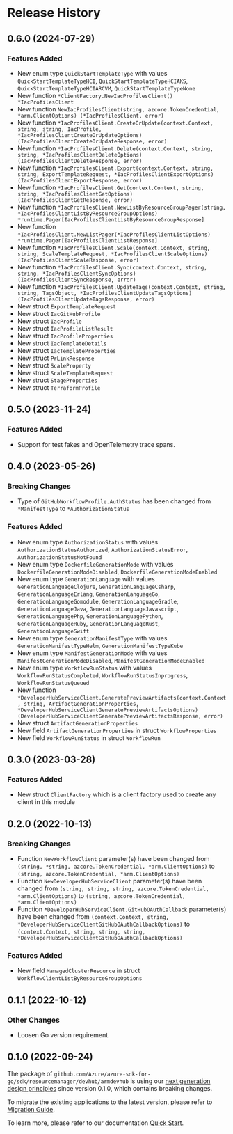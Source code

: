 # Release History

## 0.6.0 (2024-07-29)
### Features Added

- New enum type `QuickStartTemplateType` with values `QuickStartTemplateTypeHCI`, `QuickStartTemplateTypeHCIAKS`, `QuickStartTemplateTypeHCIARCVM`, `QuickStartTemplateTypeNone`
- New function `*ClientFactory.NewIacProfilesClient() *IacProfilesClient`
- New function `NewIacProfilesClient(string, azcore.TokenCredential, *arm.ClientOptions) (*IacProfilesClient, error)`
- New function `*IacProfilesClient.CreateOrUpdate(context.Context, string, string, IacProfile, *IacProfilesClientCreateOrUpdateOptions) (IacProfilesClientCreateOrUpdateResponse, error)`
- New function `*IacProfilesClient.Delete(context.Context, string, string, *IacProfilesClientDeleteOptions) (IacProfilesClientDeleteResponse, error)`
- New function `*IacProfilesClient.Export(context.Context, string, string, ExportTemplateRequest, *IacProfilesClientExportOptions) (IacProfilesClientExportResponse, error)`
- New function `*IacProfilesClient.Get(context.Context, string, string, *IacProfilesClientGetOptions) (IacProfilesClientGetResponse, error)`
- New function `*IacProfilesClient.NewListByResourceGroupPager(string, *IacProfilesClientListByResourceGroupOptions) *runtime.Pager[IacProfilesClientListByResourceGroupResponse]`
- New function `*IacProfilesClient.NewListPager(*IacProfilesClientListOptions) *runtime.Pager[IacProfilesClientListResponse]`
- New function `*IacProfilesClient.Scale(context.Context, string, string, ScaleTemplateRequest, *IacProfilesClientScaleOptions) (IacProfilesClientScaleResponse, error)`
- New function `*IacProfilesClient.Sync(context.Context, string, string, *IacProfilesClientSyncOptions) (IacProfilesClientSyncResponse, error)`
- New function `*IacProfilesClient.UpdateTags(context.Context, string, string, TagsObject, *IacProfilesClientUpdateTagsOptions) (IacProfilesClientUpdateTagsResponse, error)`
- New struct `ExportTemplateRequest`
- New struct `IacGitHubProfile`
- New struct `IacProfile`
- New struct `IacProfileListResult`
- New struct `IacProfileProperties`
- New struct `IacTemplateDetails`
- New struct `IacTemplateProperties`
- New struct `PrLinkResponse`
- New struct `ScaleProperty`
- New struct `ScaleTemplateRequest`
- New struct `StageProperties`
- New struct `TerraformProfile`


## 0.5.0 (2023-11-24)
### Features Added

- Support for test fakes and OpenTelemetry trace spans.


## 0.4.0 (2023-05-26)
### Breaking Changes

- Type of `GitHubWorkflowProfile.AuthStatus` has been changed from `*ManifestType` to `*AuthorizationStatus`

### Features Added

- New enum type `AuthorizationStatus` with values `AuthorizationStatusAuthorized`, `AuthorizationStatusError`, `AuthorizationStatusNotFound`
- New enum type `DockerfileGenerationMode` with values `DockerfileGenerationModeDisabled`, `DockerfileGenerationModeEnabled`
- New enum type `GenerationLanguage` with values `GenerationLanguageClojure`, `GenerationLanguageCsharp`, `GenerationLanguageErlang`, `GenerationLanguageGo`, `GenerationLanguageGomodule`, `GenerationLanguageGradle`, `GenerationLanguageJava`, `GenerationLanguageJavascript`, `GenerationLanguagePhp`, `GenerationLanguagePython`, `GenerationLanguageRuby`, `GenerationLanguageRust`, `GenerationLanguageSwift`
- New enum type `GenerationManifestType` with values `GenerationManifestTypeHelm`, `GenerationManifestTypeKube`
- New enum type `ManifestGenerationMode` with values `ManifestGenerationModeDisabled`, `ManifestGenerationModeEnabled`
- New enum type `WorkflowRunStatus` with values `WorkflowRunStatusCompleted`, `WorkflowRunStatusInprogress`, `WorkflowRunStatusQueued`
- New function `*DeveloperHubServiceClient.GeneratePreviewArtifacts(context.Context, string, ArtifactGenerationProperties, *DeveloperHubServiceClientGeneratePreviewArtifactsOptions) (DeveloperHubServiceClientGeneratePreviewArtifactsResponse, error)`
- New struct `ArtifactGenerationProperties`
- New field `ArtifactGenerationProperties` in struct `WorkflowProperties`
- New field `WorkflowRunStatus` in struct `WorkflowRun`


## 0.3.0 (2023-03-28)
### Features Added

- New struct `ClientFactory` which is a client factory used to create any client in this module


## 0.2.0 (2022-10-13)
### Breaking Changes

- Function `NewWorkflowClient` parameter(s) have been changed from `(string, *string, azcore.TokenCredential, *arm.ClientOptions)` to `(string, azcore.TokenCredential, *arm.ClientOptions)`
- Function `NewDeveloperHubServiceClient` parameter(s) have been changed from `(string, string, string, azcore.TokenCredential, *arm.ClientOptions)` to `(string, azcore.TokenCredential, *arm.ClientOptions)`
- Function `*DeveloperHubServiceClient.GitHubOAuthCallback` parameter(s) have been changed from `(context.Context, string, *DeveloperHubServiceClientGitHubOAuthCallbackOptions)` to `(context.Context, string, string, string, *DeveloperHubServiceClientGitHubOAuthCallbackOptions)`

### Features Added

- New field `ManagedClusterResource` in struct `WorkflowClientListByResourceGroupOptions`


## 0.1.1 (2022-10-12)
### Other Changes
- Loosen Go version requirement.

## 0.1.0 (2022-09-24)

The package of `github.com/Azure/azure-sdk-for-go/sdk/resourcemanager/devhub/armdevhub` is using our [next generation design principles](https://azure.github.io/azure-sdk/general_introduction.html) since version 0.1.0, which contains breaking changes.

To migrate the existing applications to the latest version, please refer to [Migration Guide](https://aka.ms/azsdk/go/mgmt/migration).

To learn more, please refer to our documentation [Quick Start](https://aka.ms/azsdk/go/mgmt).